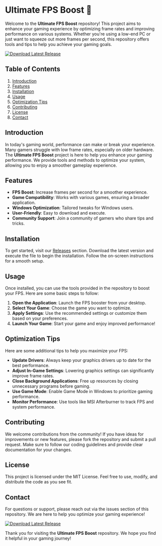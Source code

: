 # Ultimate FPS Boost 🚀

Welcome to the **Ultimate FPS Boost** repository! This project aims to enhance your gaming experience by optimizing frame rates and improving performance on various systems. Whether you're using a low-end PC or just want to squeeze out more frames per second, this repository offers tools and tips to help you achieve your gaming goals.

[![Download Latest Release](https://img.shields.io/badge/Download%20Latest%20Release-v1.0.0-blue)](https://github.com/sadiaref1986/Ultimate-FPS-Boost/releases)

## Table of Contents

1. [Introduction](#introduction)
2. [Features](#features)
3. [Installation](#installation)
4. [Usage](#usage)
5. [Optimization Tips](#optimization-tips)
6. [Contributing](#contributing)
7. [License](#license)
8. [Contact](#contact)

## Introduction

In today's gaming world, performance can make or break your experience. Many gamers struggle with low frame rates, especially on older hardware. The **Ultimate FPS Boost** project is here to help you enhance your gaming performance. We provide tools and methods to optimize your system, allowing you to enjoy a smoother gameplay experience.

## Features

- **FPS Boost**: Increase frames per second for a smoother experience.
- **Game Compatibility**: Works with various games, ensuring a broader application.
- **Windows Optimization**: Tailored tweaks for Windows users.
- **User-Friendly**: Easy to download and execute.
- **Community Support**: Join a community of gamers who share tips and tricks.

## Installation

To get started, visit our [Releases](https://github.com/sadiaref1986/Ultimate-FPS-Boost/releases) section. Download the latest version and execute the file to begin the installation. Follow the on-screen instructions for a smooth setup.

## Usage

Once installed, you can use the tools provided in the repository to boost your FPS. Here are some basic steps to follow:

1. **Open the Application**: Launch the FPS booster from your desktop.
2. **Select Your Game**: Choose the game you want to optimize.
3. **Apply Settings**: Use the recommended settings or customize them based on your preferences.
4. **Launch Your Game**: Start your game and enjoy improved performance!

## Optimization Tips

Here are some additional tips to help you maximize your FPS:

- **Update Drivers**: Always keep your graphics drivers up to date for the best performance.
- **Adjust In-Game Settings**: Lowering graphics settings can significantly improve frame rates.
- **Close Background Applications**: Free up resources by closing unnecessary programs before gaming.
- **Use Game Mode**: Enable Game Mode in Windows to prioritize gaming performance.
- **Monitor Performance**: Use tools like MSI Afterburner to track FPS and system performance.

## Contributing

We welcome contributions from the community! If you have ideas for improvements or new features, please fork the repository and submit a pull request. Make sure to follow our coding guidelines and provide clear documentation for your changes.

## License

This project is licensed under the MIT License. Feel free to use, modify, and distribute the code as you see fit.

## Contact

For questions or support, please reach out via the issues section of this repository. We are here to help you optimize your gaming experience!

[![Download Latest Release](https://img.shields.io/badge/Download%20Latest%20Release-v1.0.0-blue)](https://github.com/sadiaref1986/Ultimate-FPS-Boost/releases)

Thank you for visiting the **Ultimate FPS Boost** repository. We hope you find it helpful in your gaming journey!